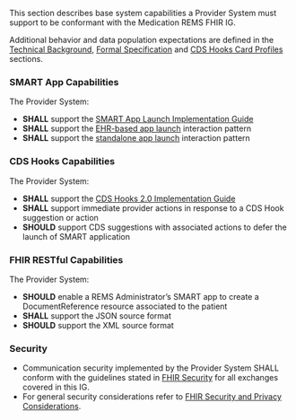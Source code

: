 This section describes base system capabilities a Provider System must support to be conformant with the Medication REMS FHIR IG.

Additional behavior and data population expectations are defined in the [Technical Background](technical-background.html), [Formal Specification](specification.html) and [CDS Hooks Card Profiles](cds-cards.html) sections.

### SMART App Capabilities
The Provider System:
- **SHALL** support the [SMART App Launch Implementation Guide](http://hl7.org/fhir/smart-app-launch/ImplementationGuide/hl7.fhir.uv.smart-app-launch)
- **SHALL** support the [EHR-based app launch](https://hl7.org/fhir/smart-app-launch/app-launch.html#launch-app-ehr-launch) interaction pattern
- **SHALL** support the [standalone app launch](https://hl7.org/fhir/smart-app-launch/app-launch.html#launch-app-standalone-launch) interaction pattern

<p></p>

### CDS Hooks Capabilities

The Provider System:
- **SHALL** support the [CDS Hooks 2.0 Implementation Guide](https://cds-hooks.hl7.org/2.0/)
- **SHALL** support immediate provider actions in response to a CDS Hook suggestion or action
- **SHOULD** support CDS suggestions with associated actions to defer the launch of SMART application

<p></p>

### FHIR RESTful Capabilities

The Provider System:
- **SHOULD** enable a REMS Administrator’s SMART app to create a DocumentReference resource associated to the patient
- **SHALL** support the JSON source format
- **SHOULD** support the XML source format

<p></p>

### Security

- Communication security implemented by the Provider System SHALL conform with the guidelines stated in [FHIR Security](https://www.hl7.org/fhir/security.html) for all exchanges covered in this IG.
- For general security considerations refer to [FHIR Security and Privacy Considerations](https://www.hl7.org/fhir/secpriv-module.html). 

<br />

